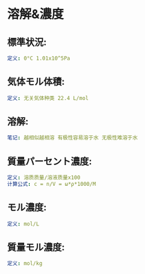 # 溶解&濃度

## 標準状況:

```yaml
定义: 0°C 1.01x10^5Pa

```

## 気体モル体積:

```yaml
定义: 无关気体种类 22.4 L/mol

```

## 溶解:

```yaml
笔记: 越相似越相溶 有极性容易溶于水 无极性难溶于水

```

## 質量パーセント濃度:

```yaml
定义: 溶质质量/溶液质量x100
计算公式: c = n/V = ω*ρ*1000/M

```

## モル濃度:

```yaml
定义: mol/L

```

## 質量モル濃度:

```yaml
定义: mol/kg
```